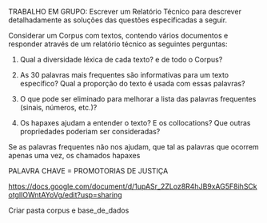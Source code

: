 TRABALHO EM GRUPO: Escrever um Relatório Técnico para descrever detalhadamente as soluções das questões especificadas a seguir.
 
Considerar um Corpus com textos, contendo vários documentos e responder através de um relatório técnico as seguintes perguntas:

1. Qual a diversidade léxica de cada texto? e de todo o Corpus?
2. As 30 palavras mais frequentes são informativas para um texto específico? Qual a proporção do texto é usada com essas palavras?
3. O que pode ser eliminado para melhorar a lista das palavras frequentes (sinais, números, etc.)?

4. Os hapaxes ajudam a entender o texto? E os collocations? Que outras propriedades poderiam ser consideradas?

Se as palavras frequentes não nos ajudam, que tal as palavras que ocorrem apenas uma vez, os chamados hapaxes


PALAVRA CHAVE = PROMOTORIAS DE JUSTIÇA


https://docs.google.com/document/d/1upASr_2ZLoz8R4hJB9xAG5F8ihSCkotglIOWntAYoVg/edit?usp=sharing



Criar pasta corpus e base_de_dados